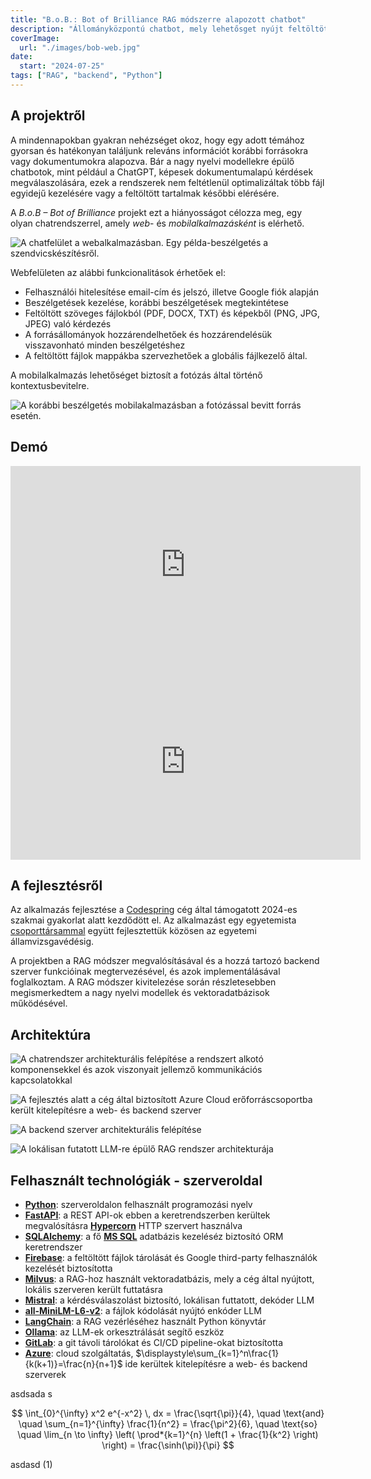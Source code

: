 ```yaml
---
title: "B.o.B.: Bot of Brilliance RAG módszerre alapozott chatbot"
description: "Állományközpontú chatbot, mely lehetősget nyújt feltöltött kép- és szöveges fájlokból való kérdezésre több chatből és azok rendszerezésére.A chatbot elérhető web és mobil platformokon.Az információ előhívás a Retrieval Augmented Generation módszer alapján történik."
coverImage:
  url: "./images/bob-web.jpg"
date:
  start: "2024-07-25"
tags: ["RAG", "backend", "Python"]
---
```


## A projektről

A mindennapokban gyakran nehézséget okoz, hogy egy adott témához gyorsan és hatékonyan találjunk releváns információt korábbi forrásokra vagy dokumentumokra alapozva. Bár a nagy nyelvi modellekre épülő chatbotok, mint például a ChatGPT, képesek dokumentumalapú kérdések megválaszolására, ezek a rendszerek nem feltétlenül optimalizáltak több fájl egyidejű kezelésére vagy a feltöltött tartalmak későbbi elérésére.

A _B.o.B – Bot of Brilliance_ projekt ezt a hiányosságot célozza meg, egy olyan chatrendszerrel, amely _web_- és _mobilalkalmazásként_ is elérhető.

![A chatfelület a webalkalmazásban. Egy példa-beszélgetés a szendvicskészítésről.](./images/bob-web.jpg)

Webfelületen az alábbi funkcionalitások érhetőek el:

- Felhasználói hitelesítése email-cím és jelszó, illetve Google fiók alapján
- Beszélgetések kezelése, korábbi beszélgetések megtekintétese
- Feltöltött szöveges fájlokból (PDF, DOCX, TXT) és képekből (PNG, JPG, JPEG) való kérdezés
- A forrásállományok hozzárendelhetőek és hozzárendelésük visszavonható minden beszélgetéshez
- A feltöltött fájlok mappákba szervezhetőek a globális fájlkezelő által.

A mobilalkalmazás lehetőséget biztosít a fotózás által történő kontextusbevitelre.

![A korábbi beszélgetés mobilakalmazásban a fotózással bevitt forrás esetén.](./images/bob-mobile.jpg)

## Demó

<iframe width="560" height="315" src="https://www.youtube.com/embed/NmOXj12kgGM?si=ngcULVW31ARS5obt" title="YouTube video player" frameborder="0" allow="accelerometer; autoplay; clipboard-write; encrypted-media; gyroscope; picture-in-picture; web-share" referrerpolicy="strict-origin-when-cross-origin" allowfullscreen class="video"></iframe>

<iframe width="560" height="315" src="https://www.youtube.com/embed/tH4QE0CiazM?si=t5JdFRSIkL7l04Ga" title="YouTube video player" frameborder="0" allow="accelerometer; autoplay; clipboard-write; encrypted-media; gyroscope; picture-in-picture; web-share" referrerpolicy="strict-origin-when-cross-origin" allowfullscreen class="video"></iframe>

## A fejlesztésről

Az alkalmazás fejlesztése a [Codespring](https://www.codespring.ro/) cég által támogatott 2024-es szakmai gyakorlat alatt kezdődött el. Az alkalmazást egy egyetemista [csoporttársammal](https://github.com/AkosKr) együtt fejlesztettük közösen az egyetemi államvizsgavédésig.

A projektben a RAG módszer megvalósításával és a hozzá tartozó backend szerver funkcióinak megtervezésével, és azok implementálásával foglalkoztam. A RAG módszer kivitelezése során részletesebben megismerkedtem a nagy nyelvi modellek és vektoradatbázisok működésével.

## Architektúra

![A chatrendszer architekturális felépítése a rendszert alkotó komponensekkel és azok viszonyait jellemző kommunikációs kapcsolatokkal](./images/bob-global-architecture.svg)

![A fejlesztés alatt a cég által biztosított Azure Cloud erőforráscsoportba került kitelepítésre a web- és backend szerver](./images/bob-azure.svg)

![A backend szerver architekturális felépítése](./images/bob-backend-architecture.svg)

![A lokálisan futatott LLM-re épülő RAG rendszer architekturája](./images/bob-rag-architecture.svg)

## Felhasznált technológiák - szerveroldal

- [**Python**](https://www.python.org/downloads/release/python-3110/): szerveroldalon felhasznált programozási nyelv
- [**FastAPI**](https://fastapi.tiangolo.com/): a REST API-ok ebben a keretrendszerben kerültek megvalósításra [**Hypercorn**](https://github.com/pgjones/hypercorn) HTTP szervert használva
- [**SQLAlchemy**](https://www.sqlalchemy.org/): a fő [**MS SQL**](https://www.microsoft.com/en-us/sql-server/sql-server-2019) adatbázis kezeléséz biztosító ORM keretrendszer
- [**Firebase**](https://firebase.google.com/): a feltöltött fájlok tárolását és Google third-party felhasználók kezelését biztosította
- [**Milvus**](https://milvus.io/): a RAG-hoz használt vektoradatbázis, mely a cég által nyújtott, lokális szerveren került futtatásra
- [**Mistral**](https://mistral.ai/news/announcing-mistral-7b): a kérdésválaszolást biztosító, lokálisan futtatott, dekóder LLM
- [**all-MiniLM-L6-v2**](https://huggingface.co/sentence-transformers/all-MiniLM-L6-v2): a fájlok kódolását nyújtó enkóder LLM
- [**LangChain**](https://www.langchain.com/): a RAG vezérléséhez használt Python könyvtár
- [**Ollama**](https://ollama.com/): az LLM-ek orkesztrálását segítő eszköz
- [**GitLab**](https://docs.gitlab.com/install/): a git távoli tárolókat és CI/CD pipeline-okat biztosította
- [**Azure**](https://azure.microsoft.com/en-us/resources/cloud-computing-dictionary/what-is-azure#Benefits-3): cloud szolgáltatás, $\displaystyle\sum_{k=1}^n\frac{1}{k(k+1)}=\frac{n}{n+1}$ ide kerültek kitelepítésre a web- és backend szerverek

asdsada s

$$
\int_{0}^{\infty} x^2 e^{-x^2} \, dx = \frac{\sqrt{\pi}}{4}, \quad
\text{and} \quad
\sum_{n=1}^{\infty} \frac{1}{n^2} = \frac{\pi^2}{6}, \quad
\text{so} \quad
\lim_{n \to \infty} \left( \prod*{k=1}^{n} \left(1 + \frac{1}{k^2} \right) \right) = \frac{\sinh(\pi)}{\pi}
$$

asdasd $(1)$
